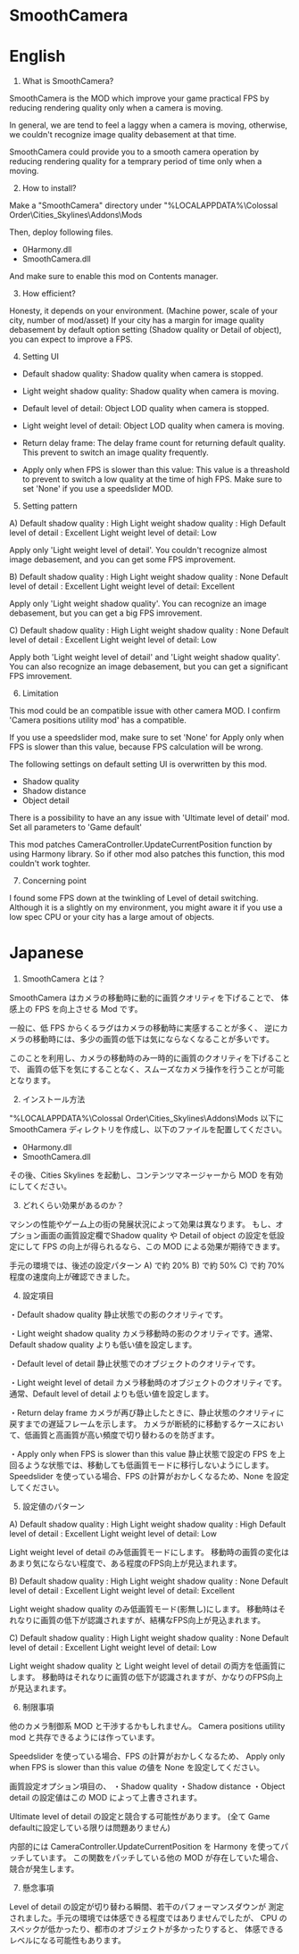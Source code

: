 # SmoothCamera

# English

1. What is SmoothCamera?

SmoothCamera is the MOD which improve your game practical FPS by 
reducing rendering quality only when a camera is moving.

In general, we are tend to feel a laggy when a camera is moving,
otherwise, we couldn't recognize image quality debasement at that time.

SmoothCamera could provide you to a smooth camera operation by 
reducing rendering quality for a temprary period of time only when 
a moving.

2. How to install?

Make a "SmoothCamera" directory under 
"%LOCALAPPDATA%\Colossal Order\Cities_Skylines\Addons\Mods

Then, deploy following files.
 - 0Harmony.dll
 - SmoothCamera.dll

And make sure to enable this mod on Contents manager.

3. How efficient?

Honesty, it depends on your environment. (Machine power, scale of your city, number of mod/asset)
If your city has a margin for image quality debasement by default option setting (Shadow quality or Detail of object),
you can expect to improve a FPS.

4. Setting UI
 
- Default shadow quality:
Shadow quality when camera is stopped.

- Light weight shadow quality:
Shadow quality when camera is moving.

- Default level of detail:
Object LOD quality when camera is stopped.

- Light weight level of detail:
Object LOD quality when camera is moving.

- Return delay frame:
The delay frame count for returning default quality.
This prevent to switch an image quality frequently.

- Apply only when FPS is slower than this value:
This value is a threashold to prevent to switch a low quality at the time of high FPS.
Make sure to set 'None' if you use a speedslider MOD.

5. Setting pattern

 A) Default shadow quality      : High
    Light weight shadow quality : High
    Default level of detail     : Excellent
    Light weight level of detail: Low

Apply only 'Light weight level of detail'.
You couldn't recognize almost image debasement, and you can get some FPS improvement.

 B) Default shadow quality      : High
    Light weight shadow quality : None
    Default level of detail     : Excellent
    Light weight level of detail: Excellent

Apply only 'Light weight shadow quality'.
You can recognize an image debasement, but you can get a big FPS imrovement.

 C) Default shadow quality      : High
    Light weight shadow quality : None
    Default level of detail     : Excellent
    Light weight level of detail: Low

Apply both 'Light weight level of detail' and 'Light weight shadow quality'.
You can also recognize an image debasement, but you can get a significant FPS imrovement.

6. Limitation

This mod could be an compatible issue with other camera MOD.
I confirm 'Camera positions utility mod' has a compatible.

If you use a speedslider mod, make sure to set 'None' for Apply only when FPS is slower than this value,
because FPS calculation will be wrong.

The following settings on default setting UI is overwritten by this mod.
- Shadow quality 
- Shadow distance
- Object detail

There is a possibility to have an any issue with 'Ultimate level of detail' mod.
Set all parameters to 'Game default'

This mod patches CameraController.UpdateCurrentPosition function by using Harmony library.
So if other mod also patches this function, this mod couldn't work toghter.

7. Concerning point

I found some FPS down at the twinkling of Level of detail switching.
Although it is a slightly on my environment, you might aware it if you use a 
low spec CPU or your city has a large amout of objects.


# Japanese

1. SmoothCamera とは？

SmoothCamera はカメラの移動時に動的に画質クオリティを下げることで、
体感上の FPS を向上させる Mod です。

一般に、低 FPS からくるラグはカメラの移動時に実感することが多く、
逆にカメラの移動時には、多少の画質の低下は気にならなくなることが多いです。

このことを利用し、カメラの移動時のみ一時的に画質のクオリティを下げることで、
画質の低下を気にすることなく、スムーズなカメラ操作を行うことが可能となります。

2. インストール方法

"%LOCALAPPDATA%\Colossal Order\Cities_Skylines\Addons\Mods 以下に SmoothCamera
ディレクトリを作成し、以下のファイルを配置してください。

 - 0Harmony.dll
 - SmoothCamera.dll
 
その後、Cities Skylines を起動し、コンテンツマネージャーから MOD を有効にしてください。

3. どれくらい効果があるのか？

マシンの性能やゲーム上の街の発展状況によって効果は異なります。
もし、オプション画面の画質設定欄でShadow quality や Detail of object の設定を低設定にして
FPS の向上が得られるなら、この MOD による効果が期待できます。

手元の環境では、後述の設定パターン A) で約 20% B) で約 50% C) で約 70% 程度の速度向上が確認できました。

4. 設定項目

・Default shadow quality
静止状態での影のクオリティです。

・Light weight shadow quality
カメラ移動時の影のクオリティです。通常、Default shadow quality よりも低い値を設定します。

・Default level of detail
静止状態でのオブジェクトのクオリティです。

・Light weight level of detail
カメラ移動時のオブジェクトのクオリティです。通常、Default level of detail よりも低い値を設定します。

・Return delay frame
カメラが再び静止したときに、静止状態のクオリティに戻すまでの遅延フレームを示します。
カメラが断続的に移動するケースにおいて、低画質と高画質が高い頻度で切り替わるのを防ぎます。

・Apply only when FPS is slower than this value
静止状態で設定の FPS を上回るような状態では、移動しても低画質モードに移行しないようにします。
Speedslider を使っている場合、FPS の計算がおかしくなるため、None を設定してください。

5. 設定値のパターン

 A) Default shadow quality      : High
    Light weight shadow quality : High
    Default level of detail     : Excellent
    Light weight level of detail: Low

Light weight level of detail のみ低画質モードにします。
移動時の画質の変化はあまり気にならない程度で、ある程度のFPS向上が見込まれます。

 B) Default shadow quality      : High
    Light weight shadow quality : None
    Default level of detail     : Excellent
    Light weight level of detail: Excellent

Light weight shadow quality のみ低画質モード(影無し)にします。
移動時はそれなりに画質の低下が認識されますが、結構なFPS向上が見込まれます。

 C) Default shadow quality      : High
    Light weight shadow quality : None
    Default level of detail     : Excellent
    Light weight level of detail: Low

Light weight shadow quality と Light weight level of detail の両方を低画質にします。
移動時はそれなりに画質の低下が認識されますが、かなりのFPS向上が見込まれます。

6. 制限事項

他のカメラ制御系 MOD と干渉するかもしれません。
Camera positions utility mod と共存できるようには作っています。

Speedslider を使っている場合、FPS の計算がおかしくなるため、
Apply only when FPS is slower than this value の値を None を設定してください。

画質設定オプション項目の、
・Shadow quality 
・Shadow distance
・Object detail
の設定値はこの MOD によって上書きされます。

Ultimate level of detail の設定と競合する可能性があります。
(全て Game defaultに設定している限りは問題ありません)

内部的には CameraController.UpdateCurrentPosition を
Harmony を使ってパッチしています。
この関数をパッチしている他の MOD が存在していた場合、
競合が発生します。

7. 懸念事項

Level of detail の設定が切り替わる瞬間、若干のパフォーマンスダウンが
測定されました。手元の環境では体感できる程度ではありませんでしたが、
CPU のスペックが低かったり、都市のオブジェクトが多かったりすると、
体感できるレベルになる可能性もあります。

